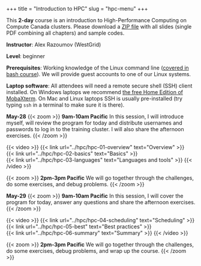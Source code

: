 +++
title = "Introduction to HPC"
slug = "hpc-menu"
+++

This **2-day** course is an introduction to High-Performance Computing on Compute Canada clusters. Please
download a [ZIP file](https://owncloud.westgrid.ca/index.php/s/VCD8Pogqmk7eS16/download) with all slides
(single PDF combining all chapters) and sample codes.

**Instructor**: Alex Razoumov (WestGrid)

**Level**: beginner

**Prerequisites**: Working knowledge of the Linux command line
([covered in bash course](../bash-menu)). We will provide guest accounts to one of our Linux systems.

**Laptop software**: All attendees will need a remote secure shell (SSH) client installed. On Windows
laptops we recommend
[the free Home Edition of MobaXterm](https://mobaxterm.mobatek.net/download.html). On Mac and Linux
laptops SSH is usually pre-installed (try typing `ssh` in a terminal to make sure it is there).

**May-28**
{{< zoom >}}
<b>9am-10am Pacific</b> In this session, I will introduce myself, will review the program for today and
distribute usernames and passwords to log in to the training cluster. I will also share the afternoon
exercises.
{{< /zoom >}}

{{< video >}}
{{< link url="../hpc/hpc-01-overview" text="Overview" >}}<br>
{{< link url="../hpc/hpc-02-basics" text="Basics" >}}<br>
{{< link url="../hpc/hpc-03-languages" text="Languages and tools" >}}
{{< /video >}}<br>

{{< zoom >}}
<b>2pm-3pm Pacific</b> We will go together through the challenges, do some exercises, and debug problems.
{{< /zoom >}}

**May-29**
{{< zoom >}}
<b>9am-10am Pacific</b> In this session, I will cover the program for today, answer any questions and
share the afternoon exercises.
{{< /zoom >}}

{{< video >}}
{{< link url="../hpc/hpc-04-scheduling" text="Scheduling" >}}<br>
{{< link url="../hpc/hpc-05-best" text="Best practices" >}}<br>
{{< link url="../hpc/hpc-06-summary" text="Summary" >}}
{{< /video >}}<br>

{{< zoom >}}
<b>2pm-3pm Pacific</b> We will go together through the challenges, do some exercises, debug problems, and
wrap up the course.
{{< /zoom >}}
